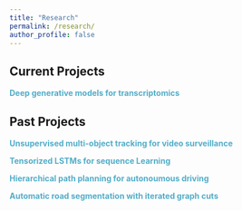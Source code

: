 ```yaml
---
title: "Research"
permalink: /research/
author_profile: false
---
```



## Current Projects

**<span style="color:#52adc8">Deep generative models for transcriptomics</span>**<br>


## Past Projects

**<span style="color:#52adc8">Unsupervised multi-object tracking for video surveillance</span>**<br>

**<span style="color:#52adc8">Tensorized LSTMs for sequence Learning</span>**<br>

**<span style="color:#52adc8">Hierarchical path planning for autonoumous driving</span>**<br>

**<span style="color:#52adc8">Automatic road segmentation with iterated graph cuts</span>**<br>
